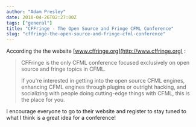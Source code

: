 ```yaml
---
author: "Adam Presley"
date: 2010-04-26T02:27:00Z
tags: ["general"]
title: "CFFringe - The Open Source and Fringe CFML Conference"
slug: "cffringe-the-open-source-and-fringe-cfml-conference"
---
```


According the the website [www.cffringe.org](http://www.cffringe.org) :

> CFFringe is the only CFML conference focused exclusively on open
> source and fringe topics in CFML.
>
> If you're interested in getting into the open source CFML engines,
> enhancing CFML engines through plugins or outright hacking, and
> socializing with people doing cutting-edge things with CFML, this is the
> place for you.

I encourage everyone to go to their website and register to stay tuned
to what I think is a great idea for a conference!
